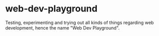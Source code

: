 # web-dev-playground
Testing, experimenting and trying out all kinds of things regarding web development, hence the name "Web Dev Playground".

